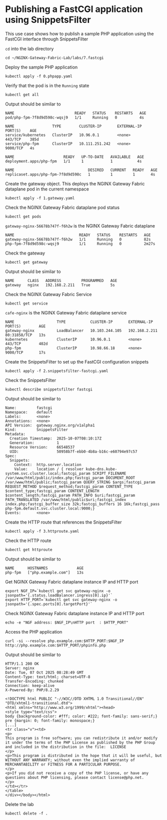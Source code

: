 # Publishing a FastCGI application using SnippetsFilter

This use case shows how to publish a sample PHP application using the FastCGI interface through SnippetsFilter

`cd` into the lab directory
```code
cd ~/NGINX-Gateway-Fabric-Lab/labs/7.fastcgi
```

Deploy the sample PHP application
```code
kubectl apply -f 0.phpapp.yaml
```

Verify that the pod is in the `Running` state

```code
kubectl get all
```

Output should be similar to

```
NAME                           READY   STATUS    RESTARTS   AGE
pod/php-fpm-7f8d9d598c-wqsj9   1/1     Running   0          4s

NAME                 TYPE        CLUSTER-IP       EXTERNAL-IP   PORT(S)    AGE
service/kubernetes   ClusterIP   10.96.0.1        <none>        443/TCP    385d
service/php-fpm      ClusterIP   10.111.251.242   <none>        9000/TCP   4s

NAME                      READY   UP-TO-DATE   AVAILABLE   AGE
deployment.apps/php-fpm   1/1     1            1           4s

NAME                                 DESIRED   CURRENT   READY   AGE
replicaset.apps/php-fpm-7f8d9d598c   1         1         1       4s
```

Create the gateway object. This deploys the NGINX Gateway Fabric dataplane pod in the current namespace
```code
kubectl apply -f 1.gateway.yaml
```

Check the NGINX Gateway Fabric dataplane pod status
```
kubectl get pods
```

`gateway-nginx-56678b747f-f6h2w` is the NGINX Gateway Fabric dataplane
```
NAME                             READY   STATUS    RESTARTS   AGE
gateway-nginx-56678b747f-f6h2w   1/1     Running   0          82s
php-fpm-7f8d9d598c-wqsj9         1/1     Running   0          2m27s
```

Check the gateway
```code
kubectl get gateway
```

Output should be similar to
```code
NAME      CLASS   ADDRESS         PROGRAMMED   AGE
gateway   nginx   192.168.2.211   True         5s
```

Check the NGINX Gateway Fabric Service
```code
kubectl get service
```

`cafe-nginx` is the NGINX Gateway Fabric dataplane service
```code
NAME                   TYPE           CLUSTER-IP       EXTERNAL-IP     PORT(S)        AGE
gateway-nginx          LoadBalancer   10.103.244.105   192.168.2.211   80:31858/TCP   13s
kubernetes             ClusterIP      10.96.0.1        <none>          443/TCP        402d
php-fpm                ClusterIP      10.98.66.18      <none>          9000/TCP       17s
```

Create the SnippetsFilter to set up the FastCGI configuration snippets
```code
kubectl apply -f 2.snippetsfilter-fastcgi.yaml
```

Check the SnippetsFilter
```code
kubectl describe snippetsfilter fastcgi
```

Output should be similar to
```code
Name:         fastcgi
Namespace:    default
Labels:       <none>
Annotations:  <none>
API Version:  gateway.nginx.org/v1alpha1
Kind:         SnippetsFilter
Metadata:
  Creation Timestamp:  2025-10-07T08:10:17Z
  Generation:          1
  Resource Version:    66548537
  UID:                 50958b7f-ebb0-4b8a-b16c-e60794e97c57
Spec:
  Snippets:
    Context:  http.server.location
    Value:    location / { resolver kube-dns.kube-system.svc.cluster.local;fastcgi_param SCRIPT_FILENAME /var/www/html/public/index.php;fastcgi_param DOCUMENT_ROOT /var/www/html/public;fastcgi_param QUERY_STRING $args;fastcgi_param REQUEST_METHOD $request_method;fastcgi_param CONTENT_TYPE $content_type;fastcgi_param CONTENT_LENGTH $content_length;fastcgi_param PATH_INFO $uri;fastcgi_param PATH_TRANSLATED /var/www/html/public$uri;fastcgi_index index.php;fastcgi_buffer_size 32k;fastcgi_buffers 16 16k;fastcgi_pass php-fpm.default.svc.cluster.local:9000;}
Events:       <none>
```

Create the HTTP route that references the SnippetsFilter
```code
kubectl apply -f 3.httproute.yaml
```

Check the HTTP route
```code
kubectl get httproute
```

Output should be similar to
```code
NAME      HOSTNAMES             AGE
php-fpm   ["php.example.com"]   13s
```

Get NGINX Gateway Fabric dataplane instance IP and HTTP port
```code
export NGF_IP=`kubectl get svc gateway-nginx -o jsonpath='{.status.loadBalancer.ingress[0].ip}'`
export HTTP_PORT=`kubectl get svc gateway-nginx -o jsonpath='{.spec.ports[0].targetPort}'`
```

Check NGINX Gateway Fabric dataplane instance IP and HTTP port
```code
echo -e "NGF address: $NGF_IP\nHTTP port  : $HTTP_PORT"
```

Access the PHP application
```code
curl -si --resolve php.example.com:$HTTP_PORT:$NGF_IP http://php.example.com:$HTTP_PORT/phpinfo.php
```

Output should be similar to
```code
HTTP/1.1 200 OK
Server: nginx
Date: Tue, 07 Oct 2025 08:28:49 GMT
Content-Type: text/html; charset=UTF-8
Transfer-Encoding: chunked
Connection: keep-alive
X-Powered-By: PHP/8.2.29

<!DOCTYPE html PUBLIC "-//W3C//DTD XHTML 1.0 Transitional//EN" "DTD/xhtml1-transitional.dtd">
<html xmlns="http://www.w3.org/1999/xhtml"><head>
<style type="text/css">
body {background-color: #fff; color: #222; font-family: sans-serif;}
pre {margin: 0; font-family: monospace;}
[...]
<tr class="v"><td>
<p>
This program is free software; you can redistribute it and/or modify it under the terms of the PHP License as published by the PHP Group and included in the distribution in the file:  LICENSE
</p>
<p>This program is distributed in the hope that it will be useful, but WITHOUT ANY WARRANTY; without even the implied warranty of MERCHANTABILITY or FITNESS FOR A PARTICULAR PURPOSE.
</p>
<p>If you did not receive a copy of the PHP license, or have any questions about PHP licensing, please contact license@php.net.
</p>
</td></tr>
</table>
</div></body></html>
```

Delete the lab

```code
kubectl delete -f .
```
